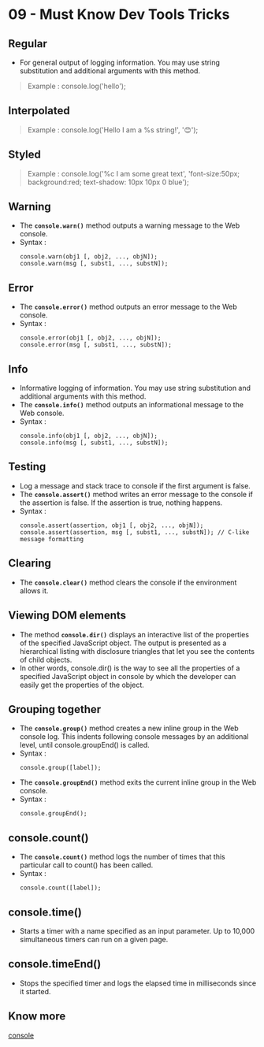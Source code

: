 # 09 - Must Know Dev Tools Tricks

## Regular
- For general output of logging information. You may use string substitution and additional arguments with this method.
> Example : console.log('hello');

## Interpolated
> Example : console.log('Hello I am a %s string!', '😊');

## Styled
> Example : console.log('%c I am some great text', 'font-size:50px; background:red; text-shadow: 10px 10px 0 blue');

## Warning 
- The **`console.warn()`** method outputs a warning message to the Web console.
- Syntax :
    ```
    console.warn(obj1 [, obj2, ..., objN]);
    console.warn(msg [, subst1, ..., substN]);
    ```
## Error 
- The **`console.error()`** method outputs an error message to the Web console.
- Syntax :
    ```
    console.error(obj1 [, obj2, ..., objN]);
    console.error(msg [, subst1, ..., substN]);
    ```
## Info 
- Informative logging of information. You may use string substitution and additional arguments with this method.
- The **`console.info()`** method outputs an informational message to the Web console. 
- Syntax :
    ```
    console.info(obj1 [, obj2, ..., objN]);
    console.info(msg [, subst1, ..., substN]);
    ```
## Testing
- Log a message and stack trace to console if the first argument is false.
- The **`console.assert()`** method writes an error message to the console if the assertion is false. If the assertion is true, nothing happens.
- Syntax :
    ```
    console.assert(assertion, obj1 [, obj2, ..., objN]);
    console.assert(assertion, msg [, subst1, ..., substN]); // C-like message formatting
    ```
## Clearing 
- The **`console.clear()`** method clears the console if the environment allows it.

## Viewing DOM elements 
- The method **`console.dir()`** displays an interactive list of the properties of the specified JavaScript object. The output is presented as a hierarchical listing with disclosure triangles that let you see the contents of child objects.
- In other words, console.dir() is the way to see all the properties of a specified JavaScript object in console by which the developer can easily get the properties of the object.
## Grouping together 
- The **`console.group()`** method creates a new inline group in the Web console log. This indents following console messages by an additional level, until console.groupEnd() is called.
- Syntax :
    ```
    console.group([label]);
    ```
- The **`console.groupEnd()`** method exits the current inline group in the Web console.
- Syntax :
    ```
    console.groupEnd();
    ```
## console.count()
- The **`console.count()`** method logs the number of times that this particular call to count() has been called.
- Syntax :
    ```
    console.count([label]);
    ```
## console.time()
- Starts a timer with a name specified as an input parameter. Up to 10,000 simultaneous timers can run on a given page.
## console.timeEnd()
- Stops the specified timer and logs the elapsed time in milliseconds since it started.

## Know more

[console](https://developer.mozilla.org/en-US/docs/Web/API/console)